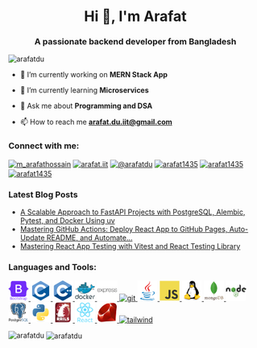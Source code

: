 <h1 align="center">Hi 👋, I'm Arafat</h1>
<h3 align="center">A passionate backend developer from Bangladesh</h3>

<p align="left"> <img src="https://komarev.com/ghpvc/?username=arafatdu&label=Profile%20views&color=0e75b6&style=flat" alt="arafatdu" /> </p>

- 🔭 I’m currently working on **MERN Stack App**

- 🌱 I’m currently learning **Microservices**

<!-- - 👨‍💻 All of my projects are available at [https://dev-arafat-du.pantheonsite.io/](https://dev-arafat-du.pantheonsite.io/) -->

- 💬 Ask me about **Programming and DSA**

- 📫 How to reach me **arafat.du.iit@gmail.com**

<h3 align="left">Connect with me:</h3>
<p align="left">
<a href="https://twitter.com/m_arafathossain" target="blank"><img align="center" src="https://raw.githubusercontent.com/rahuldkjain/github-profile-readme-generator/master/src/images/icons/Social/twitter.svg" alt="m_arafathossain" height="30" width="40" /></a>
<a href="https://fb.com/arafat.iit" target="blank"><img align="center" src="https://raw.githubusercontent.com/rahuldkjain/github-profile-readme-generator/master/src/images/icons/Social/facebook.svg" alt="arafat.iit" height="30" width="40" /></a>
<a href="https://medium.com/@arafatdu" target="blank"><img align="center" src="https://raw.githubusercontent.com/rahuldkjain/github-profile-readme-generator/master/src/images/icons/Social/medium.svg" alt="@arafatdu" height="30" width="40" /></a>
<a href="https://www.codechef.com/users/arafat1435" target="blank"><img align="center" src="https://cdn.jsdelivr.net/npm/simple-icons@3.1.0/icons/codechef.svg" alt="arafat1435" height="30" width="40" /></a>
<a href="https://codeforces.com/profile/arafat1435" target="blank"><img align="center" src="https://raw.githubusercontent.com/rahuldkjain/github-profile-readme-generator/master/src/images/icons/Social/codeforces.svg" alt="arafat1435" height="30" width="40" /></a>
<a href="https://www.leetcode.com/arafat1435" target="blank"><img align="center" src="https://raw.githubusercontent.com/rahuldkjain/github-profile-readme-generator/master/src/images/icons/Social/leet-code.svg" alt="arafat1435" height="30" width="40" /></a>
</p>

### Latest Blog Posts
<!-- BLOG-POST-LIST:START -->
- [A Scalable Approach to FastAPI Projects with PostgreSQL, Alembic, Pytest, and Docker Using uv](https://blog.devops.dev/a-scalable-approach-to-fastapi-projects-with-postgresql-alembic-pytest-and-docker-using-uv-78ebf6f7fb9a?source=rss-995e49a09f86------2)
- [Mastering GitHub Actions: Deploy React App to GitHub Pages, Auto-Update README, and Automate…](https://medium.com/@arafatDU/mastering-github-actions-deploy-react-app-to-github-pages-auto-update-readme-and-automate-9818dad18c5b?source=rss-995e49a09f86------2)
- [Mastering React App Testing with Vitest and React Testing Library](https://medium.com/@arafatDU/mastering-react-app-testing-with-vitest-and-react-testing-library-7e5b6d1ec88c?source=rss-995e49a09f86------2)
<!-- BLOG-POST-LIST:END -->


<h3 align="left">Languages and Tools:</h3>
<p align="left"> <a href="https://getbootstrap.com" target="_blank" rel="noreferrer"> <img src="https://raw.githubusercontent.com/devicons/devicon/master/icons/bootstrap/bootstrap-plain-wordmark.svg" alt="bootstrap" width="40" height="40"/> </a> <a href="https://www.cprogramming.com/" target="_blank" rel="noreferrer"> <img src="https://raw.githubusercontent.com/devicons/devicon/master/icons/c/c-original.svg" alt="c" width="40" height="40"/> </a> <a href="https://www.w3schools.com/cpp/" target="_blank" rel="noreferrer"> <img src="https://raw.githubusercontent.com/devicons/devicon/master/icons/cplusplus/cplusplus-original.svg" alt="cplusplus" width="40" height="40"/> </a> <a href="https://www.docker.com/" target="_blank" rel="noreferrer"> <img src="https://raw.githubusercontent.com/devicons/devicon/master/icons/docker/docker-original-wordmark.svg" alt="docker" width="40" height="40"/> </a> <a href="https://expressjs.com" target="_blank" rel="noreferrer"> <img src="https://raw.githubusercontent.com/devicons/devicon/master/icons/express/express-original-wordmark.svg" alt="express" width="40" height="40"/> </a> <a href="https://git-scm.com/" target="_blank" rel="noreferrer"> <img src="https://www.vectorlogo.zone/logos/git-scm/git-scm-icon.svg" alt="git" width="40" height="40"/> </a> <a href="https://www.java.com" target="_blank" rel="noreferrer"> <img src="https://raw.githubusercontent.com/devicons/devicon/master/icons/java/java-original.svg" alt="java" width="40" height="40"/> </a> <a href="https://developer.mozilla.org/en-US/docs/Web/JavaScript" target="_blank" rel="noreferrer"> <img src="https://raw.githubusercontent.com/devicons/devicon/master/icons/javascript/javascript-original.svg" alt="javascript" width="40" height="40"/> </a> <a href="https://www.linux.org/" target="_blank" rel="noreferrer"> <img src="https://raw.githubusercontent.com/devicons/devicon/master/icons/linux/linux-original.svg" alt="linux" width="40" height="40"/> </a> <a href="https://www.mongodb.com/" target="_blank" rel="noreferrer"> <img src="https://raw.githubusercontent.com/devicons/devicon/master/icons/mongodb/mongodb-original-wordmark.svg" alt="mongodb" width="40" height="40"/> </a> <a href="https://nodejs.org" target="_blank" rel="noreferrer"> <img src="https://raw.githubusercontent.com/devicons/devicon/master/icons/nodejs/nodejs-original-wordmark.svg" alt="nodejs" width="40" height="40"/> </a> <a href="https://www.postgresql.org" target="_blank" rel="noreferrer"> <img src="https://raw.githubusercontent.com/devicons/devicon/master/icons/postgresql/postgresql-original-wordmark.svg" alt="postgresql" width="40" height="40"/> </a> <a href="https://www.python.org" target="_blank" rel="noreferrer"> <img src="https://raw.githubusercontent.com/devicons/devicon/master/icons/python/python-original.svg" alt="python" width="40" height="40"/> </a> <a href="https://rubyonrails.org" target="_blank" rel="noreferrer"> <img src="https://raw.githubusercontent.com/devicons/devicon/master/icons/rails/rails-original-wordmark.svg" alt="rails" width="40" height="40"/> </a> <a href="https://reactjs.org/" target="_blank" rel="noreferrer"> <img src="https://raw.githubusercontent.com/devicons/devicon/master/icons/react/react-original-wordmark.svg" alt="react" width="40" height="40"/> </a> <a href="https://www.ruby-lang.org/en/" target="_blank" rel="noreferrer"> <img src="https://raw.githubusercontent.com/devicons/devicon/master/icons/ruby/ruby-original.svg" alt="ruby" width="40" height="40"/> </a> <a href="https://tailwindcss.com/" target="_blank" rel="noreferrer"> <img src="https://www.vectorlogo.zone/logos/tailwindcss/tailwindcss-icon.svg" alt="tailwind" width="40" height="40"/> </a> </p>

<p><img align="left" src="https://github-readme-stats.vercel.app/api/top-langs?username=arafatdu&show_icons=true&locale=en&layout=compact" alt="arafatdu" /></p>

<p>&nbsp;<img align="center" src="https://github-readme-stats.vercel.app/api?username=arafatdu&show_icons=true&locale=en" alt="arafatdu" /></p>
